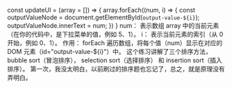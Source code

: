 const updateUI = (array = []) => {
array.forEach((num, i) => {
const outputValueNode = document.getElementById(`output-value-${i}`);
outputValueNode.innerText = num;
})
}
num：
表示数组 array 中的当前元素（在你的代码中，是下拉菜单的值，例如 5、1）。
i：
表示当前元素的索引（从 0 开始，例如 0、1）。
作用：
forEach 遍历数组，将每个值（num）显示在对应的 DOM 元素（id="output-value-${i}"）中。
这个练习讲解了三个排序方法，bubble sort（冒泡排序）， selection sort（选择排序） 和 insertion sort（插入排序）。
第一次，我没太明白，以前刷过的排序题也忘记了，总之，就是原理没有弄明白。
